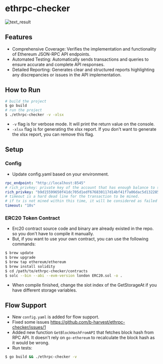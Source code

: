 # ethrpc-checker

![text_result](imgs/text_result.png)

## Features
- Comprehensive Coverage: Verifies the implementation and functionality of Ethereum JSON-RPC API endpoints.
- Automated Testing: Automatically sends transactions and queries to ensure accurate and complete API responses.
- Detailed Reporting: Generates clear and structured reports highlighting any discrepancies or issues in the API implementation.

## How to Run
```bash
# build the project
$ go build
# run the project
$ ./ethrpc-checker -v -xlsx
```
- `-v` flag is for verbose mode. It will print the return value on the console.
- `-xlsx` flag is for generating the xlsx report. If you don't want to generate the xlsx report, you can remove this flag.

## Setup
### Config
- Update config.yaml based on your environment.
```yaml
rpc_endpoint: "http://localhost:8545"
# rich_privkey: private key of the account that has enough balance to send transactions
rich_privkey: "b9d15599650f41dc705d1edf676830117d14bf41f7a06dac5d13228507cff77f" # addr: 0xb14A5cF6D0F5a3B133d3cd3F396f756E091b8f65
# timeout is a hard dead line for the transaction to be mined.
# if tx is not mined within this time, it will be considered as failed
timeout: "10s"
```

### ERC20 Token Contract
- Erc20 contract source code and binary are already existed in the repo. so you don't have to compile it manually.
- But, if you want to use your own contract, you can use the following commands:

```bash
$ brew update
$ brew upgrade
$ brew tap ethereum/ethereum
$ brew install solidity
$ cd /path/to/ethrpc-checker/contracts
$ solc --bin --abi --evm-version london ERC20.sol -o .
```

- When compile finished, change the slot index of the GetStorageAt if you have different storage variables.

## Flow Support
- New `config.yaml` is added for flow support.
- Fixed some issues https://github.com/b-harvest/ethrpc-checker/issues/1
- Added new function `GetBlockHashFromAPI` that fetches block hash from RPC API. It doesn't rely on `go-ethereum` to recalculate the block hash as it would be wrong.
- Run tests:
```bash
$ go build && ./ethrpc-checker -v
```
